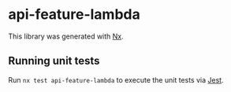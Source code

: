# api-feature-lambda

This library was generated with [Nx](https://nx.dev).

## Running unit tests

Run `nx test api-feature-lambda` to execute the unit tests via [Jest](https://jestjs.io).
